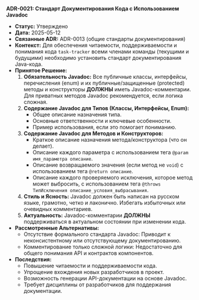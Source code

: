 **ADR-0021: Стандарт Документирования Кода с Использованием Javadoc**

*   **Статус:** Утверждено
*   **Дата:** 2025-05-12
*   **Связанные ADR:** ADR-0013 (общие стандарты документирования)
*   **Контекст:** Для обеспечения читаемости, поддерживаемости и понимания кода `task-tracker` всеми членами команды (текущими и будущими) необходимо установить стандарт документирования Java-кода.
*   **Принятое Решение:**
    1.  **Обязательность Javadoc:** Все публичные классы, интерфейсы, перечисления (enum) и их публичные/защищенные (protected) методы и конструкторы **ДОЛЖНЫ** иметь Javadoc-комментарии. Для приватных методов Javadoc рекомендуется, если логика сложная.
    2.  **Содержание Javadoc для Типов (Классы, Интерфейсы, Enum):**
        *   Общее описание назначения типа.
        *   Основные ответственности и ключевые особенности.
        *   Пример использования, если это помогает пониманию.
    3.  **Содержание Javadoc для Методов и Конструкторов:**
        *   Краткое описание назначения метода/конструктора (что он делает).
        *   Описание каждого параметра с использованием тега `@param имя_параметра описание`.
        *   Описание возвращаемого значения (если метод не `void`) с использованием тега `@return описание`.
        *   Описание каждого проверяемого исключения, которое метод может выбросить, с использованием тега `@throws ТипИсключения описание_условия_выбрасывания`.
    4.  **Стиль и Ясность:** Javadoc должен быть написан на русском языке, грамотно, четко и лаконично. Избегать избыточных или очевидных комментариев.
    5.  **Актуальность:** Javadoc-комментарии **ДОЛЖНЫ** поддерживаться в актуальном состоянии при изменении кода.
*   **Рассмотренные Альтернативы:**
    *   Отсутствие формального стандарта Javadoc: Приводит к неконсистентному или отсутствующему документированию.
    *   Комментирование только сложной логики: Недостаточно для общего понимания API и контрактов компонентов.
*   **Последствия:**
    *   Повышение читаемости и поддерживаемости кода.
    *   Упрощение вхождения новых разработчиков в проект.
    *   Возможность генерации API-документации на основе Javadoc.
    *   Требует дисциплины от разработчиков для поддержания документации.

